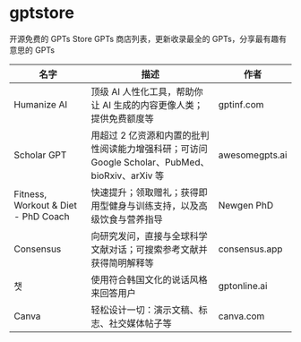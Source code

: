 # gptstore
开源免费的 GPTs Store GPTs 商店列表，更新收录最全的 GPTs，分享最有趣有意思的 GPTs

| 名字 | 描述 | 作者 |
|---|---|---|
| Humanize AI | 顶级 AI 人性化工具，帮助你让 AI 生成的内容更像人类；提供免费额度等 | gptinf.com |
| Scholar GPT | 用超过 2 亿资源和内置的批判性阅读能力增强科研；可访问 Google Scholar、PubMed、bioRxiv、arXiv 等 | awesomegpts.ai |
| Fitness, Workout & Diet - PhD Coach | 快速提升；领取赠礼；获得即用型健身与训练支持，以及高级饮食与营养指导 | Newgen PhD |
| Consensus | 向研究发问，直接与全球科学文献对话；可搜索参考文献并获得简明解释等 | consensus.app |
| 챗 | 使用符合韩国文化的说话风格来回答用户 | gptonline.ai |
| Canva | 轻松设计一切：演示文稿、标志、社交媒体帖子等 | canva.com |
